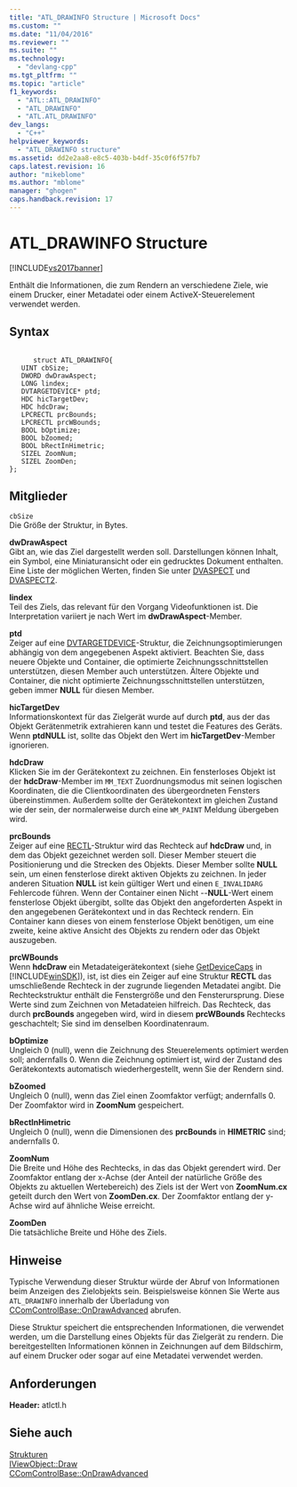```yaml
---
title: "ATL_DRAWINFO Structure | Microsoft Docs"
ms.custom: ""
ms.date: "11/04/2016"
ms.reviewer: ""
ms.suite: ""
ms.technology: 
  - "devlang-cpp"
ms.tgt_pltfrm: ""
ms.topic: "article"
f1_keywords: 
  - "ATL::ATL_DRAWINFO"
  - "ATL_DRAWINFO"
  - "ATL.ATL_DRAWINFO"
dev_langs: 
  - "C++"
helpviewer_keywords: 
  - "ATL_DRAWINFO structure"
ms.assetid: dd2e2aa8-e8c5-403b-b4df-35c0f6f57fb7
caps.latest.revision: 16
author: "mikeblome"
ms.author: "mblome"
manager: "ghogen"
caps.handback.revision: 17
---
```

# ATL_DRAWINFO Structure
[!INCLUDE[vs2017banner](../../assembler/inline/includes/vs2017banner.md)]

Enthält die Informationen, die zum Rendern an verschiedene Ziele, wie einem Drucker, einer Metadatei oder einem ActiveX\-Steuerelement verwendet werden.  
  
## Syntax  
  
```  
  
      struct ATL_DRAWINFO{  
   UINT cbSize;  
   DWORD dwDrawAspect;  
   LONG lindex;  
   DVTARGETDEVICE* ptd;  
   HDC hicTargetDev;  
   HDC hdcDraw;  
   LPCRECTL prcBounds;  
   LPCRECTL prcWBounds;  
   BOOL bOptimize;  
   BOOL bZoomed;  
   BOOL bRectInHimetric;  
   SIZEL ZoomNum;  
   SIZEL ZoomDen;  
};  
```  
  
## Mitglieder  
 `cbSize`  
 Die Größe der Struktur, in Bytes.  
  
 **dwDrawAspect**  
 Gibt an, wie das Ziel dargestellt werden soll.  Darstellungen können Inhalt, ein Symbol, eine Miniaturansicht oder ein gedrucktes Dokument enthalten.  Eine Liste der möglichen Werten, finden Sie unter [DVASPECT](http://msdn.microsoft.com/library/windows/desktop/ms690318) und [DVASPECT2](http://msdn.microsoft.com/library/windows/desktop/ms688644).  
  
 **lindex**  
 Teil des Ziels, das relevant für den Vorgang Videofunktionen ist.  Die Interpretation variiert je nach Wert im **dwDrawAspect**\-Member.  
  
 **ptd**  
 Zeiger auf eine [DVTARGETDEVICE](http://msdn.microsoft.com/library/windows/desktop/ms686613)\-Struktur, die Zeichnungsoptimierungen abhängig von dem angegebenen Aspekt aktiviert.  Beachten Sie, dass neuere Objekte und Container, die optimierte Zeichnungsschnittstellen unterstützen, diesen Member auch unterstützen.  Ältere Objekte und Container, die nicht optimierte Zeichnungsschnittstellen unterstützen, geben immer **NULL** für diesen Member.  
  
 **hicTargetDev**  
 Informationskontext für das Zielgerät wurde auf durch **ptd**, aus der das Objekt Gerätenmetrik extrahieren kann und testet die Features des Geräts.  Wenn **ptdNULL** ist, sollte das Objekt den Wert im **hicTargetDev**\-Member ignorieren.  
  
 **hdcDraw**  
 Klicken Sie im der Gerätekontext zu zeichnen.  Ein fensterloses Objekt ist der **hdcDraw**\-Member im `MM_TEXT` Zuordnungsmodus mit seinen logischen Koordinaten, die die Clientkoordinaten des übergeordneten Fensters übereinstimmen.  Außerdem sollte der Gerätekontext im gleichen Zustand wie der sein, der normalerweise durch eine `WM_PAINT` Meldung übergeben wird.  
  
 **prcBounds**  
 Zeiger auf eine [RECTL](http://msdn.microsoft.com/library/windows/desktop/dd162907)\-Struktur wird das Rechteck auf **hdcDraw** und, in dem das Objekt gezeichnet werden soll.  Dieser Member steuert die Positionierung und die Strecken des Objekts.  Dieser Member sollte **NULL** sein, um einen fensterlose direkt aktiven Objekts zu zeichnen.  In jeder anderen Situation **NULL** ist kein gültiger Wert und einen `E_INVALIDARG` Fehlercode führen.  Wenn der Container einen Nicht \-\-**NULL**\-Wert einem fensterlose Objekt übergibt, sollte das Objekt den angeforderten Aspekt in den angegebenen Gerätekontext und in das Rechteck rendern.  Ein Container kann dieses von einem fensterlose Objekt benötigen, um eine zweite, keine aktive Ansicht des Objekts zu rendern oder das Objekt auszugeben.  
  
 **prcWBounds**  
 Wenn **hdcDraw** ein Metadateigerätekontext \(siehe [GetDeviceCaps](http://msdn.microsoft.com/library/windows/desktop/dd144877) in [!INCLUDE[winSDK](../../atl/includes/winsdk_md.md)]\), ist, ist dies ein Zeiger auf eine Struktur **RECTL** das umschließende Rechteck in der zugrunde liegenden Metadatei angibt.  Die Rechteckstruktur enthält die Fenstergröße und den Fensterursprung.  Diese Werte sind zum Zeichnen von Metadateien hilfreich.  Das Rechteck, das durch **prcBounds** angegeben wird, wird in diesem **prcWBounds** Rechtecks geschachtelt; Sie sind im denselben Koordinatenraum.  
  
 **bOptimize**  
 Ungleich 0 \(null\), wenn die Zeichnung des Steuerelements optimiert werden soll; andernfalls 0.  Wenn die Zeichnung optimiert ist, wird der Zustand des Gerätekontexts automatisch wiederhergestellt, wenn Sie der Rendern sind.  
  
 **bZoomed**  
 Ungleich 0 \(null\), wenn das Ziel einen Zoomfaktor verfügt; andernfalls 0.  Der Zoomfaktor wird in **ZoomNum** gespeichert.  
  
 **bRectInHimetric**  
 Ungleich 0 \(null\), wenn die Dimensionen des **prcBounds** in **HIMETRIC** sind; andernfalls 0.  
  
 **ZoomNum**  
 Die Breite und Höhe des Rechtecks, in das das Objekt gerendert wird.  Der Zoomfaktor entlang der x\-Achse \(der Anteil der natürliche Größe des Objekts zu aktuellen Wertebereich\) des Ziels ist der Wert von **ZoomNum.cx** geteilt durch den Wert von **ZoomDen.cx**.  Der Zoomfaktor entlang der y\-Achse wird auf ähnliche Weise erreicht.  
  
 **ZoomDen**  
 Die tatsächliche Breite und Höhe des Ziels.  
  
## Hinweise  
 Typische Verwendung dieser Struktur würde der Abruf von Informationen beim Anzeigen des Zielobjekts sein.  Beispielsweise können Sie Werte aus `ATL_DRAWINFO` innerhalb der Überladung von [CComControlBase::OnDrawAdvanced](../Topic/CComControlBase::OnDrawAdvanced.md) abrufen.  
  
 Diese Struktur speichert die entsprechenden Informationen, die verwendet werden, um die Darstellung eines Objekts für das Zielgerät zu rendern.  Die bereitgestellten Informationen können in Zeichnungen auf dem Bildschirm, auf einem Drucker oder sogar auf eine Metadatei verwendet werden.  
  
## Anforderungen  
 **Header:** atlctl.h  
  
## Siehe auch  
 [Strukturen](../../atl/reference/atl-structures.md)   
 [IViewObject::Draw](http://msdn.microsoft.com/library/windows/desktop/ms688655)   
 [CComControlBase::OnDrawAdvanced](../Topic/CComControlBase::OnDrawAdvanced.md)
